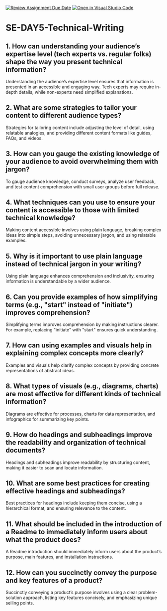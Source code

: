 [![Review Assignment Due Date](https://classroom.github.com/assets/deadline-readme-button-22041afd0340ce965d47ae6ef1cefeee28c7c493a6346c4f15d667ab976d596c.svg)](https://classroom.github.com/a/zsAR-pyY)
[![Open in Visual Studio Code](https://classroom.github.com/assets/open-in-vscode-2e0aaae1b6195c2367325f4f02e2d04e9abb55f0b24a779b69b11b9e10269abc.svg)](https://classroom.github.com/online_ide?assignment_repo_id=18452143&assignment_repo_type=AssignmentRepo)
# SE-DAY5-Technical-Writing

## 1. How can understanding your audience’s expertise level (tech experts vs. regular folks) shape the way you present technical information?
Understanding the audience’s expertise level ensures that information is presented in an accessible and engaging way. Tech experts may require in-depth details, while non-experts need simplified explanations.

## 2. What are some strategies to tailor your content to different audience types?
Strategies for tailoring content include adjusting the level of detail, using relatable analogies, and providing different content formats like guides, FAQs, and videos.

## 3. How can you gauge the existing knowledge of your audience to avoid overwhelming them with jargon?
To gauge audience knowledge, conduct surveys, analyze user feedback, and test content comprehension with small user groups before full release.

## 4. What techniques can you use to ensure your content is accessible to those with limited technical knowledge?
Making content accessible involves using plain language, breaking complex ideas into simple steps, avoiding unnecessary jargon, and using relatable examples.

## 5. Why is it important to use plain language instead of technical jargon in your writing?
Using plain language enhances comprehension and inclusivity, ensuring information is understandable by a wider audience.

## 6. Can you provide examples of how simplifying terms (e.g., "start" instead of "initiate") improves comprehension?
Simplifying terms improves comprehension by making instructions clearer. For example, replacing "initiate" with "start" ensures quick understanding.

## 7. How can using examples and visuals help in explaining complex concepts more clearly?
Examples and visuals help clarify complex concepts by providing concrete representations of abstract ideas.

## 8. What types of visuals (e.g., diagrams, charts) are most effective for different kinds of technical information?
Diagrams are effective for processes, charts for data representation, and infographics for summarizing key points.

## 9. How do headings and subheadings improve the readability and organization of technical documents?
Headings and subheadings improve readability by structuring content, making it easier to scan and locate information.

## 10. What are some best practices for creating effective headings and subheadings?
Best practices for headings include keeping them concise, using a hierarchical format, and ensuring relevance to the content.

## 11. What should be included in the introduction of a Readme to immediately inform users about what the product does?
A Readme introduction should immediately inform users about the product’s purpose, main features, and installation instructions.

## 12. How can you succinctly convey the purpose and key features of a product?
Succinctly conveying a product’s purpose involves using a clear problem-solution approach, listing key features concisely, and emphasizing unique selling points.

